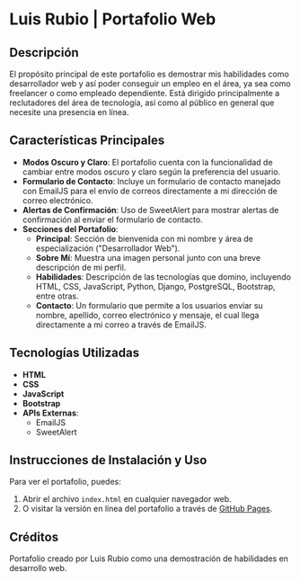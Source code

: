 # Luis Rubio | Portafolio Web

## Descripción

El propósito principal de este portafolio es demostrar mis habilidades como desarrollador web y así poder conseguir un empleo en el área, ya sea como freelancer o como empleado dependiente. Está dirigido principalmente a reclutadores del área de tecnología, así como al público en general que necesite una presencia en línea.

## Características Principales

- **Modos Oscuro y Claro**: El portafolio cuenta con la funcionalidad de cambiar entre modos oscuro y claro según la preferencia del usuario.
- **Formulario de Contacto**: Incluye un formulario de contacto manejado con EmailJS para el envío de correos directamente a mi dirección de correo electrónico.
- **Alertas de Confirmación**: Uso de SweetAlert para mostrar alertas de confirmación al enviar el formulario de contacto.
- **Secciones del Portafolio**:
  - **Principal**: Sección de bienvenida con mi nombre y área de especialización ("Desarrollador Web").
  - **Sobre Mí**: Muestra una imagen personal junto con una breve descripción de mi perfil.
  - **Habilidades**: Descripción de las tecnologías que domino, incluyendo HTML, CSS, JavaScript, Python, Django, PostgreSQL, Bootstrap, entre otras.
  - **Contacto**: Un formulario que permite a los usuarios enviar su nombre, apellido, correo electrónico y mensaje, el cual llega directamente a mi correo a través de EmailJS.

## Tecnologías Utilizadas

- **HTML**
- **CSS**
- **JavaScript**
- **Bootstrap**
- **APIs Externas**:
  - EmailJS
  - SweetAlert

## Instrucciones de Instalación y Uso

Para ver el portafolio, puedes:

1. Abrir el archivo `index.html` en cualquier navegador web.
2. O visitar la versión en línea del portafolio a través de [GitHub Pages](https://lrubio08.github.io/LuisRubioDev/).

## Créditos

Portafolio creado por Luis Rubio como una demostración de habilidades en desarrollo web.

